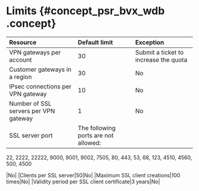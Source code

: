 # Limits {#concept_psr_bvx_wdb .concept}

|Resource|Default limit|Exception|
|:-------|:------------|:--------|
|VPN gateways per account|30|Submit a ticket to increase the quota|
|Customer gateways in a region|30|No|
|IPsec connections per VPN gateway|10|No|
|Number of SSL servers per VPN gateway|1|No|
|SSL server port| The following ports are not allowed:

 22, 2222, 22222, 9000, 9001, 9002, 7505, 80, 443, 53, 68, 123, 4510, 4560, 500, 4500

 |No|
|Clients per SSL server|50|No|
|Maximum SSL client creations|100 times|No|
|Validity period per SSL client certificate|3 years|No|

